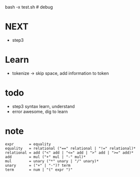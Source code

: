 bash -x test.sh # debug

# NEXT
- step3

# Learn
- tokenize -> skip space, add information to token
# todo
- step3 syntax learn, understand
- error awesome, dig to learn

# note

```
expr       = equality
equality   = relational ("==" relational | "!=" relational)*
relational = add ("<" add | "<=" add | ">" add | ">=" add)*
add        = mul ("+" mul | "-" mul)*
mul        = unary ("*" unary | "/" unary)*
unary      = ("+" | "-")? term
term       = num | "(" expr ")"
```


